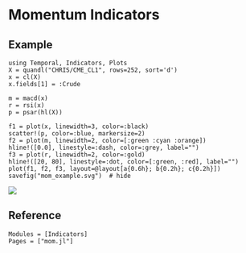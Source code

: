 # Momentum Indicators

## Example

```@example
using Temporal, Indicators, Plots
X = quandl("CHRIS/CME_CL1", rows=252, sort='d')
x = cl(X)
x.fields[1] = :Crude

m = macd(x)
r = rsi(x)
p = psar(hl(X))

f1 = plot(x, linewidth=3, color=:black)
scatter!(p, color=:blue, markersize=2)
f2 = plot(m, linewidth=2, color=[:green :cyan :orange])
hline!([0.0], linestyle=:dash, color=:grey, label="")
f3 = plot(r, linewidth=2, color=:gold)
hline!([20, 80], linestyle=:dot, color=[:green, :red], label="")
plot(f1, f2, f3, layout=@layout[a{0.6h}; b{0.2h}; c{0.2h}])
savefig("mom_example.svg")  # hide
```
![](mom_example.svg)

## Reference

```@autodocs
Modules = [Indicators]
Pages = ["mom.jl"]
```
